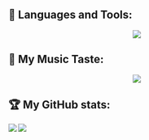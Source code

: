 ## 🧰 Languages and Tools:
<p align="center">
  <a href="https://skillicons.dev">
    <img src="https://skillicons.dev/icons?i=vscode,c,cpp,java,python,html,css,php,github,git,bash,markdown,linux"/>
  </a>
</p>

## 🎵 My Music Taste:
<div align="center">
  <a href="https://open.spotify.com/user/getokan2?si=8e0a29058c40405a">
    <img src="https://spotify-recently-played-readme.vercel.app/api?user=getokan2&unique=1&width=300&count=3">
  </a>
</div>

## 🏆 My GitHub stats:
<div>
<a href="https://github-readme-stats.vercel.app/api?username=davmarc-lab&theme=tokyonight">
  <img  align="left" src="https://github-readme-stats.vercel.app/api?username=davmarc-lab&count_private=true&show_icons=true&theme=tokyonight" />
</a>
<a href="https://github-readme-stats.vercel.app/api/top-langs/?username=davmarc-lab&hide=php&theme=tokyonight">
  <img align="left" src="https://github-readme-stats.vercel.app/api/top-langs/?username=davmarc-lab&theme=tokyonight" />
</a>
</div>

<!--
**bignibba01/bignibba01** is a ✨ _special_ ✨ repository because its `README.md` (this file) appears on your GitHub profile.

Here are some ideas to get you started:

- 🔭 I’m currently working on ...
- 🌱 I’m currently learning ...
- 👯 I’m looking to collaborate on ...
- 🤔 I’m looking for help with ...
- 💬 Ask me about ...
- 📫 How to reach me: ...
- 😄 Pronouns: ...
- ⚡ Fun fact: ...
-->

<!--
**davmarc-lab/davmarc-lab** is a ✨ _special_ ✨ repository because its `README.md` (this file) appears on your GitHub profile.

Here are some ideas to get you started:

- 🔭 I’m currently working on ...
- 🌱 I’m currently learning ...
- 👯 I’m looking to collaborate on ...
- 🤔 I’m looking for help with ...
- 💬 Ask me about ...
- 📫 How to reach me: ...
- 😄 Pronouns: ...
- ⚡ Fun fact: ...
-->
